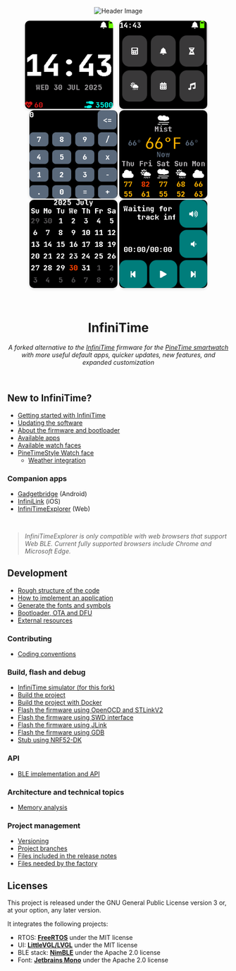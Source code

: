 <div align="center">

![Header Image](/doc/logo/infinitime-logo-small.jpg)
<p float="left">
  <img src="/doc/gettingStarted/ui/default_watchface.png" width="200" style="margin-right: 10px; border-radius: 10px; box-shadow: 0 2px 6px rgba(0,0,0,0.15);" />
  <img src="/doc/gettingStarted/ui/first_app_page.png" width="200" style="margin-right: 10px; border-radius: 10px; box-shadow: 0 2px 6px rgba(0,0,0,0.15);" />
  <img src="/doc/gettingStarted/AppsScreenshots/calculator.png" width="200" style="border-radius: 10px; box-shadow: 0 2px 6px rgba(0,0,0,0.15);" />
  <img src="/doc/gettingStarted/AppsScreenshots/weather.png" width="200" style="border-radius: 10px; box-shadow: 0 2px 6px rgba(0,0,0,0.15);" />
  <img src="/doc/gettingStarted/AppsScreenshots/calendar.png" width="200" style="border-radius: 10px; box-shadow: 0 2px 6px rgba(0,0,0,0.15);" />
  <img src="/doc/gettingStarted/AppsScreenshots/music.png" width="200" style="border-radius: 10px; box-shadow: 0 2px 6px rgba(0,0,0,0.15);" />
</p>

<br>

# InfiniTime

*A forked alternative to the [InfiniTime](https://github.com/InfiniTimeOrg/InfiniTime) firmware for the [PineTime smartwatch](https://pine64.org/devices/pinetime/) with more useful default apps, quicker updates, new features, and expanded customization*

<br>

</div>

## New to InfiniTime?

- [Getting started with InfiniTime](doc/gettingStarted/gettingStarted-1.0.md)
- [Updating the software](doc/gettingStarted/updating-software.md)
- [About the firmware and bootloader](doc/gettingStarted/about-software.md)
- [Available apps](doc/gettingStarted/Applications.md)
- [Available watch faces](/doc/gettingStarted/Watchfaces.md)
- [PineTimeStyle Watch face](https://pine64.org/documentation/PineTime/Watchfaces/PineTimeStyle)
  - [Weather integration](https://pine64.org/documentation/PineTime/Software/InfiniTime_weather/)

### Companion apps

- [Gadgetbridge](https://gadgetbridge.org/) (Android)
- [InfiniLink](https://github.com/InfiniTimeOrg/InfiniLink) (iOS)
- [InfiniTimeExplorer](https://infinitimeexplorer.netlify.app) (Web)

<br>

> *InfiniTimeExplorer is only compatible with web browsers that support Web BLE. Current fully supported browsers include Chrome and Microsoft Edge.* 

## Development

- [Rough structure of the code](doc/code/Intro.md)
- [How to implement an application](doc/code/Apps.md)
- [Generate the fonts and symbols](src/displayapp/fonts/README.md)
- [Bootloader, OTA and DFU](bootloader/README.md)
- [External resources](doc/ExternalResources.md)

### Contributing

- [Coding conventions](doc/coding-convention.md)

### Build, flash and debug

- [InfiniTime simulator (for this fork)](https://github.com/JustScott/InfiniSim)
- [Build the project](doc/buildAndProgram.md)
- [Build the project with Docker](doc/buildWithDocker.md)
- [Flash the firmware using OpenOCD and STLinkV2](doc/openOCD.md)
- [Flash the firmware using SWD interface](doc/SWD.md)
- [Flash the firmware using JLink](doc/jlink.md)
- [Flash the firmware using GDB](doc/gdb.md)
- [Stub using NRF52-DK](doc/PinetimeStubWithNrf52DK.md)

### API

- [BLE implementation and API](doc/ble.md)

### Architecture and technical topics

- [Memory analysis](doc/MemoryAnalysis.md)

### Project management

- [Versioning](doc/versioning.md)
- [Project branches](doc/branches.md)
- [Files included in the release notes](doc/filesInReleaseNotes.md)
- [Files needed by the factory](doc/files-needed-by-factory.md)

## Licenses

This project is released under the GNU General Public License version 3 or, at your option, any later version.

It integrates the following projects:

- RTOS: **[FreeRTOS](https://freertos.org)** under the MIT license
- UI: **[LittleVGL/LVGL](https://lvgl.io/)** under the MIT license
- BLE stack: **[NimBLE](https://github.com/apache/mynewt-nimble)** under the Apache 2.0 license
- Font: **[Jetbrains Mono](https://www.jetbrains.com/fr-fr/lp/mono/)** under the Apache 2.0 license
